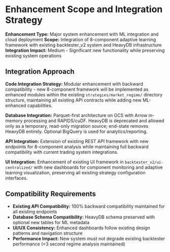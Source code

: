 # Enhancement Scope and Integration Strategy

**Enhancement Type:** Major system enhancement with ML integration and cloud deployment
**Scope:** Integration of 8-component adaptive learning framework with existing backtester_v2 system and HeavyDB infrastructure
**Integration Impact:** Medium - Significant new functionality while preserving existing system operations

## Integration Approach

**Code Integration Strategy:** Modular enhancement with backward compatibility - new 8-component framework will be implemented as enhanced modules within the existing `strategies/market_regime/` directory structure, maintaining all existing API contracts while adding new ML-enhanced capabilities.

**Database Integration:** Parquet-first architecture on GCS with Arrow in-memory processing and RAPIDS/cuDF. HeavyDB is deprecated and allowed only as a temporary, read-only migration source; end-state removes HeavyDB entirely. Optional BigQuery is used for analytics/reporting.

**API Integration:** Extension of existing REST API framework with new endpoints for 8-component analysis while maintaining full backward compatibility with current trading system integrations.

**UI Integration:** Enhancement of existing UI framework in `backtester_v2/ui-centralized/` with new dashboards for component monitoring and adaptive learning visualization, preserving all existing strategy configuration interfaces.

## Compatibility Requirements

- **Existing API Compatibility:** 100% backward compatibility maintained for all existing endpoints
- **Database Schema Compatibility:** HeavyDB schema preserved with optional new tables for ML metadata
- **UI/UX Consistency:** Enhanced dashboards follow existing design patterns and navigation structure
- **Performance Impact:** New system must not degrade existing backtester performance (<3 second regime analysis maintained)
